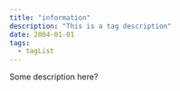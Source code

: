 ```yaml
---
title: "information"
description: "This is a tag description"
date: 2004-01-01
tags:
  - tagList
---
```


Some description here?